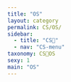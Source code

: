```yaml
---
title: "OS"
layout: category
permalink: CS/OS/
sidebar:
  - title: "CS🐰"
  - nav: "CS-menu"
taxonomy: CS🐰OS
sexy: 1
main: "OS"
---
```


